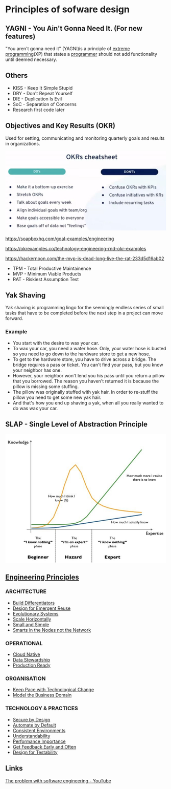 # Principles of sofware design

## YAGNI - You Ain't Gonna Need It. (For new features)

"You aren't gonna need it" (YAGNI)is a principle of [extreme programming](https://en.wikipedia.org/wiki/Extreme_programming)(XP) that states a [programmer](https://en.wikipedia.org/wiki/Programmer) should not add functionality until deemed necessary.

## Others

- KISS - Keep It Simple Stupid
- DRY - Don't Repeat Yourself
- DIE - Duplication Is Evil
- SoC - Separation of Concerns
- Research first code later

## Objectives and Key Results (OKR)

Used for setting, communicating and monitoring quarterly goals and results in organizations.

![image](../../media/Software-Coding-Development-Engineering-image1.jpg)

<https://soapboxhq.com/goal-examples/engineering>

<https://okrexamples.co/technology-engineering-rnd-okr-examples>

<https://hackernoon.com/the-mvp-is-dead-long-live-the-rat-233d5d16ab02>

- TPM - Total Productive Maintainence
- MVP - Minimum Viable Products
- RAT - Riskiest Assumption Test

## Yak Shaving

Yak shaving is programming lingo for the seemingly endless series of small tasks that have to be completed before the next step in a project can move forward.

### Example

- You start with the desire to wax your car.
- To wax your car, you need a water hose. Only, your water hose is busted so you need to go down to the hardware store to get a new hose.
- To get to the hardware store, you have to drive across a bridge. The bridge requires a pass or ticket. You can't find your pass, but you know your neighbor has one.
- However, your neighbor won't lend you his pass until you return a pillow that you borrowed. The reason you haven't returned it is because the pillow is missing some stuffing.
- The pillow was originally stuffed with yak hair. In order to re-stuff the pillow you need to get some new yak hair.
- And that's how you end up shaving a yak, when all you really wanted to do was wax your car.

## SLAP - Single Level of Abstraction Principle

![image](../../media/Software-Coding-Development-Engineering-image2.jpg)

## [Engineering Principles](http://engineering-principles.onejl.uk/)

### ARCHITECTURE

- [Build Differentiators](http://engineering-principles.onejl.uk/architecture/Build_Differentiators.html)
- [Design for Emergent Reuse](http://engineering-principles.onejl.uk/architecture/Design_for_Emergent_Reuse.html)
- [Evolutionary Systems](http://engineering-principles.onejl.uk/architecture/Evolutionary_Systems.html)
- [Scale Horizontally](http://engineering-principles.onejl.uk/architecture/Scale_Horizontally.html)
- [Small and Simple](http://engineering-principles.onejl.uk/architecture/Small_and_Simple.html)
- [Smarts in the Nodes not the Network](http://engineering-principles.onejl.uk/architecture/Smarts_in_the_Nodes_not_the_Network.html)

### OPERATIONAL

- [Cloud Native](http://engineering-principles.onejl.uk/operational/Cloud_Native.html)
- [Data Stewardship](http://engineering-principles.onejl.uk/operational/Data_Stewardship.html)
- [Production Ready](http://engineering-principles.onejl.uk/operational/Production_Ready.html)

### ORGANISATION

- [Keep Pace with Technological Change](http://engineering-principles.onejl.uk/organisation/Keep_Pace_with_Technological_Change.html)
- [Model the Business Domain](http://engineering-principles.onejl.uk/organisation/Model_the_Business_Domain.html)

### TECHNOLOGY & PRACTICES

- [Secure by Design](http://engineering-principles.onejl.uk/practices/Secure_by_Design.html)
- [Automate by Default](http://engineering-principles.onejl.uk/practices/Automate_by_Default.html)
- [Consistent Environments](http://engineering-principles.onejl.uk/practices/Consistent_Environments.html)
- [Understandability](http://engineering-principles.onejl.uk/practices/Understandability.html)
- [Performance Importance](http://engineering-principles.onejl.uk/practices/Performance_Importance.html)
- [Get Feedback Early and Often](http://engineering-principles.onejl.uk/practices/Get_Feedback_Early_and_Often.html)
- [Design for Testability](http://engineering-principles.onejl.uk/practices/Testability.html)

## Links

[The problem with software engineering - YouTube](https://www.youtube.com/watch?v=M-ThkvdcYmo&ab_channel=HusseinNasser)
